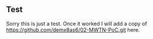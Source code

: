 ## Test
Sorry this is just a test.
Once it worked I will add a copy of https://github.com/demx8as6/02-MWTN-PoC.git here.
